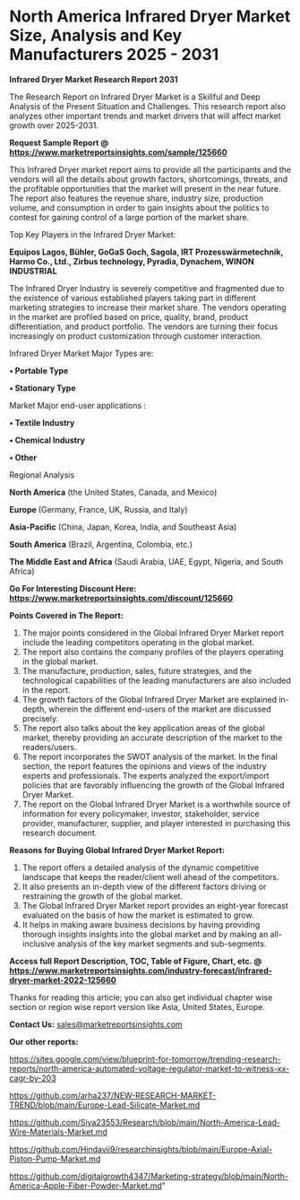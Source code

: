 # North America Infrared Dryer Market Size, Analysis and Key Manufacturers 2025 - 2031

<strong>Infrared Dryer Market Research Report 2031</strong>

The Research Report on Infrared Dryer Market is a Skillful and Deep Analysis of the Present Situation and Challenges. This research report also analyzes other important trends and market drivers that will affect market growth over 2025-2031.

<strong>Request Sample Report @ <a href=https://www.marketreportsinsights.com/sample/125660>https://www.marketreportsinsights.com/sample/125660</a></strong>

This Infrared Dryer market report aims to provide all the participants and the vendors will all the details about growth factors, shortcomings, threats, and the profitable opportunities that the market will present in the near future. The report also features the revenue share, industry size, production volume, and consumption in order to gain insights about the politics to contest for gaining control of a large portion of the market share.

Top Key Players in the Infrared Dryer Market:

<strong>Equipos Lagos, Bühler, GoGaS Goch, Sagola, IRT Prozesswärmetechnik, Harmo Co., Ltd., Zirbus technology, Pyradia, Dynachem, WINON INDUSTRIAL</strong>

The Infrared Dryer Industry is severely competitive and fragmented due to the existence of various established players taking part in different marketing strategies to increase their market share. The vendors operating in the market are profiled based on price, quality, brand, product differentiation, and product portfolio. The vendors are turning their focus increasingly on product customization through customer interaction.

Infrared Dryer Market Major Types are:

<strong>• Portable Type

• Stationary Type</strong>

Market Major end-user applications :

<strong>• Textile Industry

• Chemical Industry

• Other</strong>

Regional Analysis

</u><strong><b>North America</b></strong> (the United States, Canada, and Mexico)

<strong><b>Europe </b></strong>(Germany, France, UK, Russia, and Italy)

<strong><b>Asia-Pacific</b></strong> (China, Japan, Korea, India, and Southeast Asia)

<strong><b>South America</b></strong> (Brazil, Argentina, Colombia, etc.)

<strong><b>The Middle East and Africa</b></strong> (Saudi Arabia, UAE, Egypt, Nigeria, and South Africa)

<strong>Go For Interesting Discount Here: <a href=https://www.marketreportsinsights.com/discount/125660>https://www.marketreportsinsights.com/discount/125660</a></strong>

<strong>Points Covered in The Report:</strong>
<ol>
  <li>The major points considered in the Global Infrared Dryer Market report include the leading competitors operating in the global market.</li>
  <li>The report also contains the company profiles of the players operating in the global market.</li>
  <li>The manufacture, production, sales, future strategies, and the technological capabilities of the leading manufacturers are also included in the report.</li>
  <li>The growth factors of the Global Infrared Dryer Market are explained in-depth, wherein the different end-users of the market are discussed precisely.</li>
  <li>The report also talks about the key application areas of the global market, thereby providing an accurate description of the market to the readers/users.</li>
  <li>The report incorporates the SWOT analysis of the market. In the final section, the report features the opinions and views of the industry experts and professionals. The experts analyzed the export/import policies that are favorably influencing the growth of the Global Infrared Dryer Market.</li>
  <li>The report on the Global Infrared Dryer Market is a worthwhile source of information for every policymaker, investor, stakeholder, service provider, manufacturer, supplier, and player interested in purchasing this research document.</li>
</ol>
<strong>Reasons for Buying Global Infrared Dryer Market Report:</strong>

<ol>
  <li>The report offers a detailed analysis of the dynamic competitive landscape that keeps the reader/client well ahead of the competitors.</li>
  <li>It also presents an in-depth view of the different factors driving or restraining the growth of the global market.</li>
  <li>The Global Infrared Dryer Market report provides an eight-year forecast evaluated on the basis of how the market is estimated to grow.</li>
  <li>It helps in making aware business decisions by having providing thorough insights insights into the global market and by making an all-inclusive analysis of the key market segments and sub-segments.</li>
</ol>
<strong>Access full Report Description, TOC, Table of Figure, Chart, etc. @ <a href=https://www.marketreportsinsights.com/industry-forecast/infrared-dryer-market-2022-125660>https://www.marketreportsinsights.com/industry-forecast/infrared-dryer-market-2022-125660</a></strong>


Thanks for reading this article; you can also get individual chapter wise section or region wise report version like Asia, United States, Europe.

<strong>Contact Us:</strong>
sales@marketreportsinsights.com

<strong>Our other reports:</strong>

<a href=https://sites.google.com/view/blueprint-for-tomorrow/trending-research-reports/north-america-automated-voltage-regulator-market-to-witness-xx-cagr-by-203>https://sites.google.com/view/blueprint-for-tomorrow/trending-research-reports/north-america-automated-voltage-regulator-market-to-witness-xx-cagr-by-203</a>

<a href=https://github.com/arha237/NEW-RESEARCH-MARKET-TREND/blob/main/Europe-Lead-Silicate-Market.md>https://github.com/arha237/NEW-RESEARCH-MARKET-TREND/blob/main/Europe-Lead-Silicate-Market.md</a>

<a href=https://github.com/Siya23553/Research/blob/main/North-America-Lead-Wire-Materials-Market.md>https://github.com/Siya23553/Research/blob/main/North-America-Lead-Wire-Materials-Market.md</a>

<a href=https://github.com/Hindavii9/researchinsights/blob/main/Europe-Axial-Piston-Pump-Market.md>https://github.com/Hindavii9/researchinsights/blob/main/Europe-Axial-Piston-Pump-Market.md</a>

<a href=https://github.com/digitalgrowth4347/Marketing-strategy/blob/main/North-America-Apple-Fiber-Powder-Market.md>https://github.com/digitalgrowth4347/Marketing-strategy/blob/main/North-America-Apple-Fiber-Powder-Market.md</a>"
